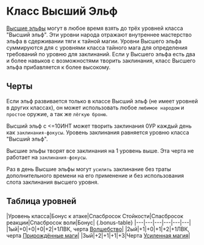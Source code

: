 # Класс Высший Эльф

<plate type="class" name="Высший эльф" subtype="Класс" img="highelfclass.png"
hitdice="d8" sp1="2+ИНТМОДx4" sp="2+ИНТМОД" skills="Концентрация, Изготовление, Дипломатия, Знания, Слух, Проницательность, Чары, Внимание">
[Высшие эльфы](../highelves.md) могут в любое время взять до трёх уровней класса "Высший эльф". Эти уровни народа отражают внутреннее мастерство эльфа в сдерживании тяги к тайной магии. Уровни Высшего эльфа суммируются для с уровнями класса тайного мага для определения требований по уровню для заклинаний. Если у Высшего эльфа есть два и более навыков с возможностями творить заклинания, класс Высшего эльфа прибавляется к более высокому.
</plate>

## Черты

<plate name="Владение снаряжением" subtype="Черта" img="weaponsmith.png">

  Если эльф развивается только в классе Высший эльф (не имеет уровней в других классах), он может использовать любое `любимое народом` и `простое` оружие, а так же `лёгкую броню`.
</plate>

<plate name="Волшебство" subtype="Черта" img="spellike.png">

  Высший эльф с <=10ИНТ может творить заклинания 0УР каждый день как `заклинания-фокусы`. Уровень заклинания равняется уровню класса "Высший эльф". 
</plate>

<plate name="Прирождённые маги" subtype="Черта" img="mage.png">

 Высшие эльфы творят все заклинания на 1 уровень выше. Эта черта не работает на `заклинания-фокусы`.
</plate>

<plate name="Усиленная магия" subtype="Черта" img="magicaddition.png">

 Раз в день Высшие эльфы могут `усилить` заклинание без траты дополнительного времени на его применение и без использования слота заклинания высшего уровня.
</plate>


## Таблица уровней

|Уровень класса|Бонус к атаке|Спасбросок Стойкости|Спасбросок реакции|Спасбросок воли|Бонус| {.bonus-table}
|---|---|---|---|---|---|
|1ый|+0|+0|+0|+2|+1ЛВК, черта [Волшебство](#Волшебство)|
|2ый|+1|+0|+1|+2|+1ЛВК, черта [Прирождённые маги](#Прирождённые-маги)|
|3ый|+2|+1|+1|+3|Черта [Усиленная магия](#Усиленная-магия)|